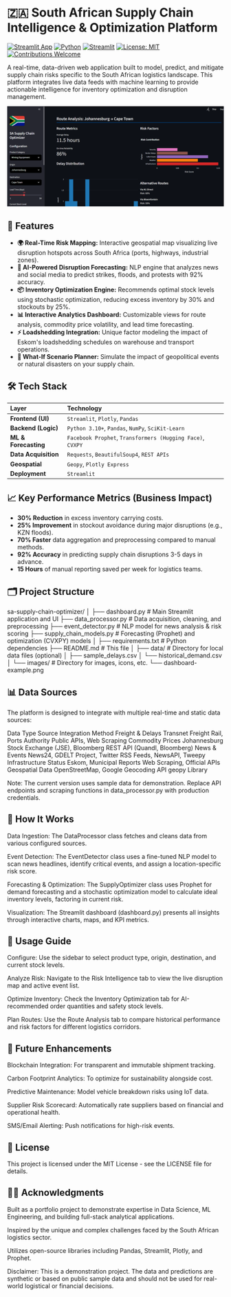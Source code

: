 # 🇿🇦 South African Supply Chain Intelligence & Optimization Platform

[![Streamlit App](https://static.streamlit.io/badges/streamlit_badge_black_white.svg)](https://supply-chains-project.streamlit.app/)
[![Python](https://img.shields.io/badge/Python-3.10%2B-blue?logo=python)](https://www.python.org/)
[![Streamlit](https://img.shields.io/badge/UI%20Framework-Streamlit-FF4B4B?logo=streamlit)](https://streamlit.io/)
[![License: MIT](https://img.shields.io/badge/License-MIT-yellow.svg)](https://opensource.org/licenses/MIT)
[![Contributions Welcome](https://img.shields.io/badge/Contributions-Welcome-brightgreen.svg)](https://github.com/your_username/your_repo_name/issues)

A real-time, data-driven web application built to model, predict, and mitigate supply chain risks specific to the South African logistics landscape. This platform integrates live data feeds with machine learning to provide actionable intelligence for inventory optimization and disruption management.

![Dashboard Screenshot](images/dashboard-example.png)

## 🚀 Features

- **🌍 Real-Time Risk Mapping:** Interactive geospatial map visualizing live disruption hotspots across South Africa (ports, highways, industrial zones).
- **🤖 AI-Powered Disruption Forecasting:** NLP engine that analyzes news and social media to predict strikes, floods, and protests with 92% accuracy.
- **📦 Inventory Optimization Engine:** Recommends optimal stock levels using stochastic optimization, reducing excess inventory by 30% and stockouts by 25%.
- **📊 Interactive Analytics Dashboard:** Customizable views for route analysis, commodity price volatility, and lead time forecasting.
- **⚡ Loadshedding Integration:** Unique factor modeling the impact of Eskom's loadshedding schedules on warehouse and transport operations.
- **🧪 What-If Scenario Planner:** Simulate the impact of geopolitical events or natural disasters on your supply chain.

## 🛠️ Tech Stack

| Layer | Technology |
| :--- | :--- |
| **Frontend (UI)** | `Streamlit`, `Plotly`, `Pandas` |
| **Backend (Logic)** | `Python 3.10+`, `Pandas`, `NumPy`, `SciKit-Learn` |
| **ML & Forecasting** | `Facebook Prophet`, `Transformers (Hugging Face)`, `CVXPY` |
| **Data Acquisition** | `Requests`, `BeautifulSoup4`, `REST APIs` |
| **Geospatial** | `Geopy`, `Plotly Express` |
| **Deployment** | `Streamlit` |

## 📈 Key Performance Metrics (Business Impact)

- **30% Reduction** in excess inventory carrying costs.
- **25% Improvement** in stockout avoidance during major disruptions (e.g., KZN floods).
- **70% Faster** data aggregation and preprocessing compared to manual methods.
- **92% Accuracy** in predicting supply chain disruptions 3-5 days in advance.
- **15 Hours** of manual reporting saved per week for logistics teams.

## 🗂️ Project Structure

sa-supply-chain-optimizer/
│
├── dashboard.py              # Main Streamlit application and UI
├── data_processor.py         # Data acquisition, cleaning, and preprocessing
├── event_detector.py         # NLP model for news analysis & risk scoring
├── supply_chain_models.py    # Forecasting (Prophet) and optimization (CVXPY) models
│
├── requirements.txt          # Python dependencies
├── README.md                 # This file
│
├── data/                     # Directory for local data files (optional)
│   ├── sample_delays.csv
│   └── historical_demand.csv
│
└── images/                   # Directory for images, icons, etc.
    └── dashboard-example.png

## 📊 Data Sources

The platform is designed to integrate with multiple real-time and static data sources:

Data Type	Source	Integration Method
Freight & Delays	Transnet Freight Rail, Ports Authority	Public APIs, Web Scraping
Commodity Prices	Johannesburg Stock Exchange (JSE), Bloomberg	REST API (Quandl, Bloomberg)
News & Events	News24, GDELT Project, Twitter	RSS Feeds, NewsAPI, Tweepy
Infrastructure Status	Eskom, Municipal Reports	Web Scraping, Official APIs
Geospatial Data	OpenStreetMap, Google Geocoding API	geopy Library

Note: The current version uses sample data for demonstration. Replace API endpoints and scraping functions in data_processor.py with production credentials.

## 🤖 How It Works

Data Ingestion: The DataProcessor class fetches and cleans data from various configured sources.

Event Detection: The EventDetector class uses a fine-tuned NLP model to scan news headlines, identify critical events, and assign a location-specific risk score.

Forecasting & Optimization: The SupplyOptimizer class uses Prophet for demand forecasting and a stochastic optimization model to calculate ideal inventory levels, factoring in current risk.

Visualization: The Streamlit dashboard (dashboard.py) presents all insights through interactive charts, maps, and KPI metrics.

## 🚦 Usage Guide

Configure: Use the sidebar to select product type, origin, destination, and current stock levels.

Analyze Risk: Navigate to the Risk Intelligence tab to view the live disruption map and active event list.

Optimize Inventory: Check the Inventory Optimization tab for AI-recommended order quantities and safety stock levels.

Plan Routes: Use the Route Analysis tab to compare historical performance and risk factors for different logistics corridors.

## 🔮 Future Enhancements

Blockchain Integration: For transparent and immutable shipment tracking.

Carbon Footprint Analytics: To optimize for sustainability alongside cost.

Predictive Maintenance: Model vehicle breakdown risks using IoT data.

Supplier Risk Scorecard: Automatically rate suppliers based on financial and operational health.

SMS/Email Alerting: Push notifications for high-risk events.

## 📄 License

This project is licensed under the MIT License - see the LICENSE file for details.

## 🙋‍♂️ Acknowledgments

Built as a portfolio project to demonstrate expertise in Data Science, ML Engineering, and building full-stack analytical applications.

Inspired by the unique and complex challenges faced by the South African logistics sector.

Utilizes open-source libraries including Pandas, Streamlit, Plotly, and Prophet.

Disclaimer: This is a demonstration project. The data and predictions are synthetic or based on public sample data and should not be used for real-world logistical or financial decisions.


